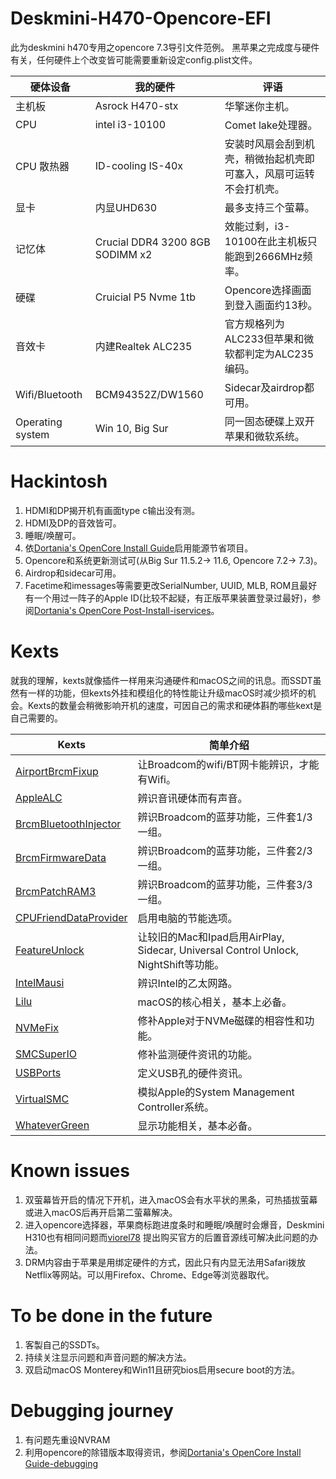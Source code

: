 # Deskmini-H470-Opencore-EFI
此为deskmini h470专用之opencore 7.3导引文件范例。
黑苹果之完成度与硬件有关，任何硬件上个改变皆可能需要重新设定config.plist文件。

| 硬体设备  |  我的硬件 |  评语 |
|----------|-------------|------|
| 主机板 |  Asrock H470-stx | 华擎迷你主机。 |
| CPU |    intel i3-10100   |   Comet lake处理器。 |
| CPU 散热器| ID-cooling IS-40x | 安装时风扇会刮到机壳，稍微抬起机壳即可塞入，风扇可运转不会打机壳。|
| 显卡 | 内显UHD630 | 最多支持三个萤幕。 |
| 记忆体 |  Crucial DDR4 3200 8GB SODIMM x2 | 效能过剩，i3-10100在此主机板只能跑到2666MHz频率。 |
| 硬碟 |    Cruicial P5 Nvme 1tb | Opencore选择画面到登入画面约13秒。 |
| 音效卡 | 内建Realtek ALC235 | 官方规格列为ALC233但苹果和微软都判定为ALC235编码。 | 
| Wifi/Bluetooth | BCM94352Z/DW1560 | Sidecar及airdrop都可用。 |
| Operating system | Win 10, Big Sur | 同一固态硬碟上双开苹果和微软系统。 |

# Hackintosh
1. HDMI和DP揭开机有画面type c输出没有测。
2. HDMI及DP的音效皆可。
3. 睡眠/唤醒可。
4. 依[Dortania's OpenCore Install Guide](https://dortania.github.io/OpenCore-Install-Guide/)启用能源节省项目。  
5. Opencore和系统更新测试可(从Big Sur 11.5.2-> 11.6, Opencore 7.2-> 7.3)。
6. Airdrop和sidecar可用。
7. Facetime和imessages等需要更改SerialNumber, UUID, MLB, ROM且最好有一个用过一阵子的Apple ID(比较不起疑，有正版苹果装置登录过最好)，参阅[Dortania's OpenCore Post-Install-iservices](https://dortania.github.io/OpenCore-Post-Install/universal/iservices.html)。

# Kexts
就我的理解，kexts就像插件一样用来沟通硬件和macOS之间的讯息。而SSDT虽然有一样的功能，但kexts外挂和模组化的特性能让升级macOS时减少损坏的机会。Kexts的数量会稍微影响开机的速度，可因自己的需求和硬体斟酌哪些kext是自己需要的。

| Kexts |     简单介绍 |
|----------|-------------|
| [AirportBrcmFixup](https://github.com/acidanthera/AirportBrcmFixup) | 让Broadcom的wifi/BT网卡能辨识，才能有Wifi。 | 
| [AppleALC](https://github.com/acidanthera/AppleALC) | 辨识音讯硬体而有声音。 |   
| [BrcmBluetoothInjector](https://github.com/acidanthera/BrcmPatchRAM)| 辨识Broadcom的蓝芽功能，三件套1/3一组。 | 
| [BrcmFirmwareData](https://github.com/acidanthera/BrcmPatchRAM) | 辨识Broadcom的蓝芽功能，三件套2/3一组。 |
| [BrcmPatchRAM3](https://github.com/acidanthera/BrcmPatchRAM) |  辨识Broadcom的蓝芽功能，三件套3/3一组。 | 
| [CPUFriendDataProvider](https://github.com/stevezhengshiqi/one-key-cpufriend) | 启用电脑的节能选项。 |
| [FeatureUnlock](https://github.com/acidanthera/FeatureUnlock) | 让较旧的Mac和Ipad启用AirPlay, Sidecar, Universal Control Unlock, NightShift等功能。 | 
| [IntelMausi](https://github.com/acidanthera/IntelMausi)| 辨识Intel的乙太网路。 |
| [Lilu](https://github.com/acidanthera/Lilu) | macOS的核心相关，基本上必备。 |
| [NVMeFix](https://github.com/acidanthera/NVMeFix) | 修补Apple对于NVMe磁碟的相容性和功能。 | 
| [SMCSuperIO](https://github.com/acidanthera/VirtualSMC) | 修补监测硬件资讯的功能。 |
| [USBPorts](https://dortania.github.io/OpenCore-Post-Install/usb/) | 定义USB孔的硬件资讯。 | 
| [VirtualSMC](https://github.com/acidanthera/VirtualSMC) | 模拟Apple的System Management Controller系统。 |
| [WhateverGreen](https://github.com/acidanthera/WhateverGreen) | 显示功能相关，基本必备。 | 

# Known issues
1. 双萤幕皆开启的情况下开机，进入macOS会有水平状的黑条，可热插拔萤幕或进入macOS后再开启第二萤幕解决。
2. 进入opencore选择器，苹果商标跑进度条时和睡眠/唤醒时会爆音，Deskmini H310也有相同问题而[viorel78](https://github.com/viorel78/ASRock-DeskMini-310/issues/1) 提出购买官方的后置音源线可解决此问题的办法。
3. DRM内容由于苹果是用绑定硬件的方式，因此只有内显无法用Safari拨放Netflix等网站。可以用Firefox、Chrome、Edge等浏览器取代。

# To be done in the future
1. 客製自己的SSDTs。
2. 持续关注显示问题和声音问题的解决方法。
3. 双启动macOS Monterey和Win11且研究bios启用secure boot的方法。

# Debugging journey
1. 有问题先重设NVRAM
2. 利用opencore的除错版本取得资讯，参阅[Dortania's OpenCore Install Guide-debugging](https://dortania.github.io/OpenCore-Install-Guide/troubleshooting/debug.html)
